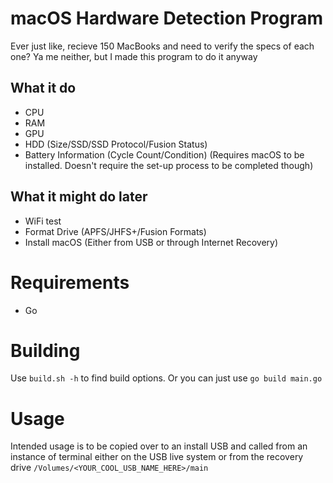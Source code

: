 # macOS Hardware Detection Program

Ever just like, recieve 150 MacBooks and need to verify the specs of each one? Ya me neither, but I made this program to do it anyway

## What it do
- CPU
- RAM
- GPU
- HDD (Size/SSD/SSD Protocol/Fusion Status)
- Battery Information (Cycle Count/Condition) (Requires macOS to be installed. Doesn't require the set-up process to be completed though)

## What it might do later
- WiFi test
- Format Drive (APFS/JHFS+/Fusion Formats)
- Install macOS (Either from USB or through Internet Recovery)

# Requirements
- Go

# Building
Use `build.sh -h` to find build options.
Or you can just use `go build main.go`

# Usage
Intended usage is to be copied over to an install USB and called from an instance of terminal either on the USB live system or from the recovery drive
`/Volumes/<YOUR_COOL_USB_NAME_HERE>/main`

